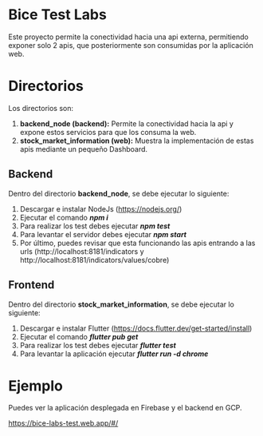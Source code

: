 # Bice Test Labs

Este proyecto permite la conectividad hacia una api externa, permitiendo exponer solo 2 apis, que posteriormente son consumidas por la aplicación web.

# Directorios

Los directorios son:

 1. **backend_node (backend):** Permite la conectividad hacia la api y expone estos servicios para que los consuma la web.
 2. **stock_market_information (web):** Muestra la implementación de estas apis mediante un pequeño Dashboard.

## Backend

 Dentro del directorio **backend_node**, se debe ejecutar lo siguiente:

 1. Descargar e instalar NodeJs (https://nodejs.org/)
 2. Ejecutar el comando ***npm i***
 3. Para realizar los test debes ejecutar ***npm test***
 4. Para levantar el servidor debes ejecutar ***npm start***
 5. Por último, puedes revisar que esta funcionando las apis entrando a las urls (http://localhost:8181/indicators y http://localhost:8181/indicators/values/cobre)

## Frontend

 Dentro del directorio **stock_market_information**, se debe ejecutar lo siguiente:


 1. Descargar e instalar Flutter (https://docs.flutter.dev/get-started/install)
 2. Ejecutar el comando ***flutter pub get***
 3. Para realizar los test debes ejecutar ***flutter test***
 4. Para levantar la aplicación ejecutar ***flutter run -d chrome***


# Ejemplo

Puedes ver la aplicación desplegada en Firebase y  el backend en GCP.

https://bice-labs-test.web.app/#/

